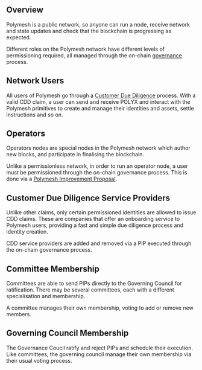 ## Overview

Polymesh is a public network, so anyone can run a node, receive network and state updates and check that the blockchain is progressing as expected.

Different roles on the Polymesh network have different levels of permissioning required, all managed through the on-chain [governance](./governance.md) process.

## Network Users

All users of Polymesh go through a [Customer Due Diligence](cdd.md) process. With a valid CDD claim, a user can send and receive POLYX and interact with the Polymesh primitives to create and manage their identities and assets, settle instructions and so on.

## Operators

Operators nodes are special nodes in the Polymesh network which author new blocks, and participate in finalising the blockchain.

Unlike a permissionless network, in order to run an operator node, a user must be permissioned through the on-chain governance process. This is done via a [Polymesh Improvement Proposal](./governance.md).

## Customer Due Diligence Service Providers

Unlike other claims, only certain permissioned identities are allowed to issue CDD claims. These are companies that offer an onboarding service to Polymesh users, providing a fast and simple due diligence process and identity creation.

CDD service providers are added and removed via a PIP executed through the on-chain governance process.

## Committee Membership

Committees are able to send PIPs directly to the Governing Council for ratification. There may be several committees, each with a different specialisation and membership.

A committee manages their own membership, voting to add or remove new members.

## Governing Council Membership

The Governance Coucil ratify and reject PIPs and schedule their execution. Like committees, the governing council manage their own membership via their usual voting process.